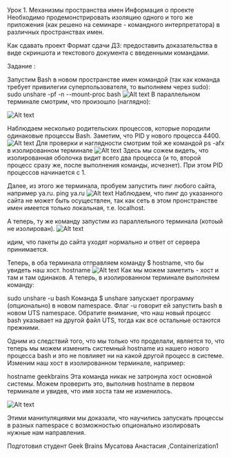 Урок 1. Механизмы пространства имен
Информация о проекте
Необходимо продемонстрировать изоляцию одного и того же приложения (как решено на семинаре - командного интерпретатора) в различных пространствах имен.

Как сдавать проект
Формат сдачи ДЗ: предоставить доказательства в виде скриншота и текстового документа с введенными командами.

Задание :

Запустим Bash в новом пространстве имен командой (так как команда требует привилегии суперпользователя, то выполняем через sudo):
sudo unshare -pf -n --mount-proc bash
![Alt text](image.png)
В параллельном терминале смотрим, что произошло (наглядно):

![Alt text](image-1.png)

Наблюдаем несколько родительских процессов, которые породили одинаковые процессы Bash. Заметим, что PID у нового процесса 4400.
![Alt text](image-2.png)
Для проверки и наглядности смотрим той же командой ps -afx в изолированном терминале
![Alt text](image-3.png)
Здесь мы сожем видеть, что изолированная оболочка видит всего два процесса (и то, второй процесс сразу же, после выполнения команды, исчезнет). При этом PID процессов начинается с 1.

Далее, из этого же терминала, пробуем запустить пинг любого сайта, например ya.ru.
ping ya.ru
![Alt text](image-4.png)
Наблюдаем, что пинг до указанного сайта не может быть осуществлен, так как сеть в этом пронстранстве имен имеется только локальная, т.е. localhost.

А теперь, ту же команду запустим из параллельного терминала (котоый не изолирован).
![Alt text](image-5.png)

идим, что пакеты до сайта уходят нормально и ответ от сервера принимается.

Теперь, в оба терминала отправляем команду $ hostname, что бы увидеть наш хост.
hostname 
![Alt text](image-6.png)
Как мы можем заметить - хоcт и там и там одинаков. А теперь, в изолированном терминале выполняем команду:

sudo unshare -u bash
Команда $ unshare запускает программу (опционально) в новом namespace. Флаг -u говорит ей запустить bash в новом UTS namespace. Обратите внимание, что наш новый процесс bash указывает на другой файл UTS, тогда как все остальные остаются прежними.

Одним из следствий того, что мы только что проделали, является то, что теперь мы можем изменить системный hostname из нашего нового процесса bash и это не повлияет ни на какой другой процесс в системе. Изменим наш хост в изолированном терминале, например:

hostname geekbrains
Эта команда никак не затронула хост основной системы. Можем проверить это, выполнив hostname в первом терминале и увидев, что имя хоста там не изменилось. 

![Alt text](image-7.png)

Этими манипуляциями мы доказали, что научились запускать процессы в разных namespace с возможностью опционально изолировать нужные нам направления.

Подготовил студент Geek Brains Мусатова Анастасия ,Containerization1